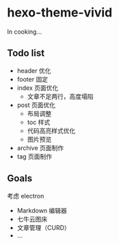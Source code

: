 # hexo-theme-vivid

In cooking...

## Todo list

- header 优化
- footer 固定
- index 页面优化
    - 文章不足两行，高度塌陷
- post 页面优化
    - 布局调整
    - toc 样式
    - 代码高亮样式优化
    -  图片预览
- archive 页面制作
- tag 页面制作


## Goals

考虑 electron

- Markdown 编辑器
- 七牛云图床
- 文章管理（CURD）
- ...
